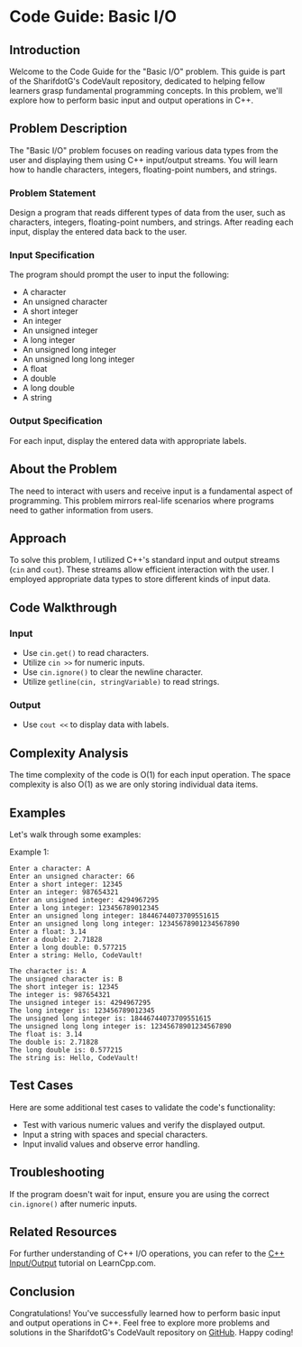 # Code Guide: Basic I/O

## Introduction
Welcome to the Code Guide for the "Basic I/O" problem. This guide is part of the SharifdotG's CodeVault repository, dedicated to helping fellow learners grasp fundamental programming concepts. In this problem, we'll explore how to perform basic input and output operations in C++.

## Problem Description
The "Basic I/O" problem focuses on reading various data types from the user and displaying them using C++ input/output streams. You will learn how to handle characters, integers, floating-point numbers, and strings.

### Problem Statement
Design a program that reads different types of data from the user, such as characters, integers, floating-point numbers, and strings. After reading each input, display the entered data back to the user.

### Input Specification
The program should prompt the user to input the following:
- A character
- An unsigned character
- A short integer
- An integer
- An unsigned integer
- A long integer
- An unsigned long integer
- An unsigned long long integer
- A float
- A double
- A long double
- A string

### Output Specification
For each input, display the entered data with appropriate labels.

## About the Problem
The need to interact with users and receive input is a fundamental aspect of programming. This problem mirrors real-life scenarios where programs need to gather information from users.

## Approach
To solve this problem, I utilized C++'s standard input and output streams (`cin` and `cout`). These streams allow efficient interaction with the user. I employed appropriate data types to store different kinds of input data.

## Code Walkthrough
### Input
- Use `cin.get()` to read characters.
- Utilize `cin >>` for numeric inputs.
- Use `cin.ignore()` to clear the newline character.
- Utilize `getline(cin, stringVariable)` to read strings.

### Output
- Use `cout <<` to display data with labels.

## Complexity Analysis
The time complexity of the code is O(1) for each input operation. The space complexity is also O(1) as we are only storing individual data items.

## Examples
Let's walk through some examples:

Example 1:
```
Enter a character: A
Enter an unsigned character: 66
Enter a short integer: 12345
Enter an integer: 987654321
Enter an unsigned integer: 4294967295
Enter a long integer: 123456789012345
Enter an unsigned long integer: 18446744073709551615
Enter an unsigned long long integer: 12345678901234567890
Enter a float: 3.14
Enter a double: 2.71828
Enter a long double: 0.577215
Enter a string: Hello, CodeVault!

The character is: A
The unsigned character is: B
The short integer is: 12345
The integer is: 987654321
The unsigned integer is: 4294967295
The long integer is: 123456789012345
The unsigned long integer is: 18446744073709551615
The unsigned long long integer is: 12345678901234567890
The float is: 3.14
The double is: 2.71828
The long double is: 0.577215
The string is: Hello, CodeVault!
```

## Test Cases
Here are some additional test cases to validate the code's functionality:
- Test with various numeric values and verify the displayed output.
- Input a string with spaces and special characters.
- Input invalid values and observe error handling.

## Troubleshooting
If the program doesn't wait for input, ensure you are using the correct `cin.ignore()` after numeric inputs.

## Related Resources
For further understanding of C++ I/O operations, you can refer to the [C++ Input/Output](https://www.learncpp.com/cpp-tutorial/1-1a-a-first-look-at-cout-cin-end/) tutorial on LearnCpp.com.

## Conclusion
Congratulations! You've successfully learned how to perform basic input and output operations in C++. Feel free to explore more problems and solutions in the SharifdotG's CodeVault repository on [GitHub](https://github.com/SharifdotG). Happy coding!